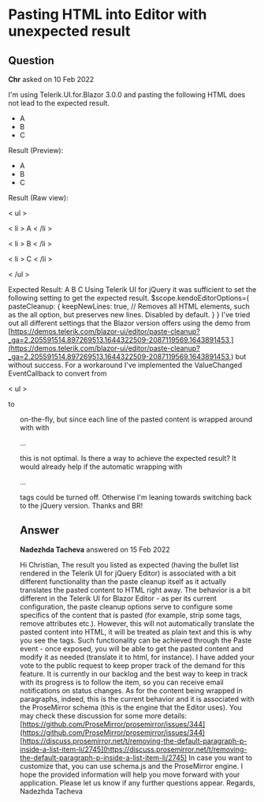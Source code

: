 # Pasting HTML into Editor with unexpected result

## Question

**Chr** asked on 10 Feb 2022

I'm using Telerik.UI.for.Blazor 3.0.0 and pasting the following HTML does not lead to the expected result. <ul> <li> A </li> <li> B </li> <li> C </li> </ul> Result (Preview): <ul> <li> A </li> <li> B </li> <li> C </li> </ul> Result (Raw view): <p> &lt; ul &gt; </p> <p> &lt; li &gt; A &lt; /li &gt; </p> <p> &lt; li &gt; B &lt; /li &gt; </p> <p> &lt; li &gt; C &lt; /li &gt; </p> <p> &lt; /ul &gt; </p> Expected Result: A B C Using Telerik UI for jQuery it was sufficient to set the following setting to get the expected result. $scope.kendoEditorOptions={
pasteCleanup: {
keepNewLines: true, // Removes all HTML elements, such as the all option, but preserves new lines. Disabled by default.
}
} I've tried out all different settings that the Blazor version offers using the demo from [https://demos.telerik.com/blazor-ui/editor/paste-cleanup?_ga=2.205591514.897269513.1644322509-2087119569.1643891453,](https://demos.telerik.com/blazor-ui/editor/paste-cleanup?_ga=2.205591514.897269513.1644322509-2087119569.1643891453,) but without success. For a workaround I've implemented the ValueChanged EventCallback to convert from <p> &lt; ul &gt; </p> to <ul> on-the-fly, but since each line of the pasted content is wrapped around with with <p>...</p> this is not optimal. Is there a way to achieve the expected result? It would already help if the automatic wrapping with <p>...</p> tags could be turned off. Otherwise I'm leaning towards switching back to the jQuery version. Thanks and BR!

## Answer

**Nadezhda Tacheva** answered on 15 Feb 2022

Hi Christian, The result you listed as expected (having the bullet list rendered in the Telerik UI for jQuery Editor) is associated with a bit different functionality than the paste cleanup itself as it actually translates the pasted content to HTML right away. The behavior is a bit different in the Telerik UI for Blazor Editor - as per its current configuration, the paste cleanup options serve to configure some specifics of the content that is pasted (for example, strip some tags, remove attributes etc.). However, this will not automatically translate the pasted content into HTML, it will be treated as plain text and this is why you see the tags. Such functionality can be achieved through the Paste event - once exposed, you will be able to get the pasted content and modify it as needed (translate it to html, for instance). I have added your vote to the public request to keep proper track of the demand for this feature. It is currently in our backlog and the best way to keep in track with its progress is to follow the item, so you can receive email notifications on status changes. As for the content being wrapped in paragraphs, indeed, this is the current behavior and it is associated with the ProseMirror schema (this is the engine that the Editor uses). You may check these discussion for some more details: [https://github.com/ProseMirror/prosemirror/issues/344](https://github.com/ProseMirror/prosemirror/issues/344) [https://discuss.prosemirror.net/t/removing-the-default-paragraph-p-inside-a-list-item-li/2745](https://discuss.prosemirror.net/t/removing-the-default-paragraph-p-inside-a-list-item-li/2745) In case you want to customize that, you can use schema.js and the ProseMirror engine. I hope the provided information will help you move forward with your application. Please let us know if any further questions appear. Regards, Nadezhda Tacheva
